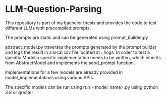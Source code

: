 # LLM-Question-Parsing

This repository is part of my bachelor thesis and provides the code to test different LLMs with precompiled prompts.

The prompts are static and can be generated using prompt_builder.py

abstract_model.py traverses the prompts generated by the prompt builder and logs the result in a local csv file located at ../logs. In order to test a specific Model a specific implementation needs to be written, which inherits from AbstractModel and implements the send_prompt function.

Implementations for a few models are already provided in model_implementations using various APIs.

The specific models can be run using run_<model_name>.py using python 3.9 or greater
